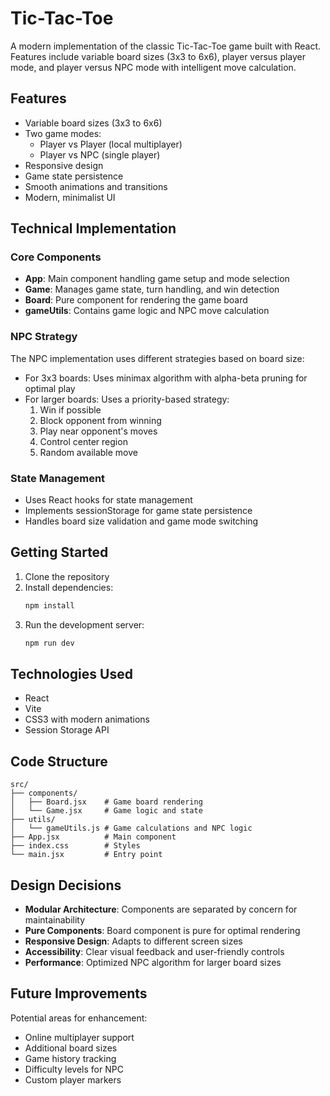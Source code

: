 # Tic-Tac-Toe

A modern implementation of the classic Tic-Tac-Toe game built with React. Features include variable board sizes (3x3 to 6x6), player versus player mode, and player versus NPC mode with intelligent move calculation.

## Features

- Variable board sizes (3x3 to 6x6)
- Two game modes:
  - Player vs Player (local multiplayer)
  - Player vs NPC (single player)
- Responsive design
- Game state persistence
- Smooth animations and transitions
- Modern, minimalist UI

## Technical Implementation

### Core Components

- **App**: Main component handling game setup and mode selection
- **Game**: Manages game state, turn handling, and win detection
- **Board**: Pure component for rendering the game board
- **gameUtils**: Contains game logic and NPC move calculation

### NPC Strategy

The NPC implementation uses different strategies based on board size:

- For 3x3 boards: Uses minimax algorithm with alpha-beta pruning for optimal play
- For larger boards: Uses a priority-based strategy:
  1. Win if possible
  2. Block opponent from winning
  3. Play near opponent's moves
  4. Control center region
  5. Random available move

### State Management

- Uses React hooks for state management
- Implements sessionStorage for game state persistence
- Handles board size validation and game mode switching

## Getting Started

1. Clone the repository
2. Install dependencies:
   ```bash
   npm install
   ```
3. Run the development server:
   ```bash
   npm run dev
   ```

## Technologies Used

- React
- Vite
- CSS3 with modern animations
- Session Storage API

## Code Structure

```
src/
├── components/
│   ├── Board.jsx    # Game board rendering
│   └── Game.jsx     # Game logic and state
├── utils/
│   └── gameUtils.js # Game calculations and NPC logic
├── App.jsx          # Main component
├── index.css        # Styles
└── main.jsx         # Entry point
```

## Design Decisions

- **Modular Architecture**: Components are separated by concern for maintainability
- **Pure Components**: Board component is pure for optimal rendering
- **Responsive Design**: Adapts to different screen sizes
- **Accessibility**: Clear visual feedback and user-friendly controls
- **Performance**: Optimized NPC algorithm for larger board sizes

## Future Improvements

Potential areas for enhancement:
- Online multiplayer support
- Additional board sizes
- Game history tracking
- Difficulty levels for NPC
- Custom player markers
